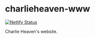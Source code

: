 # charlieheaven-www

[![Netlify Status](https://api.netlify.com/api/v1/badges/68bafab4-6a75-455d-bcc2-c6217b26a518/deploy-status)](https://app.netlify.com/sites/charlieheaven/deploys)

Charlie Heaven's website.
